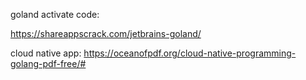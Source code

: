 goland activate code:

https://shareappscrack.com/jetbrains-goland/

cloud native app: 
https://oceanofpdf.org/cloud-native-programming-golang-pdf-free/#
